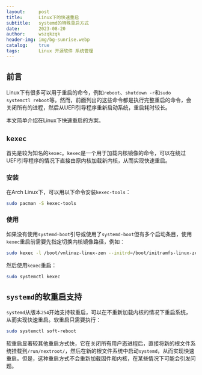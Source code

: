 ```yaml
---
layout:     post
title:      Linux下的快速重启
subtitle:   systemd的特殊重启方式
date:       2023-08-20
author:     wszqkzqk
header-img: img/bg-sunrise.webp
catalog:    true
tags:       Linux 开源软件 系统管理
---
```


## 前言

Linux下有很多可以用于重启的命令，例如`reboot`、`shutdown -r`和`sudo systemctl reboot`等。然而，前面列出的这些命令都是执行完整重启的命令，会关闭所有的进程，然后从UEFI引导程序重新启动系统，重启耗时较长。

本文简单介绍在Linux下快速重启的方案。

## `kexec`

首先是较为知名的`kexec`。`kexec`是一个用于加载内核镜像的命令，可以在绕过UEFI引导程序的情况下直接由原内核加载新内核，从而实现快速重启。

### 安装

在Arch Linux下，可以用以下命令安装`kexec-tools`：

```bash
sudo pacman -S kexec-tools
```

### 使用

如果没有使用`systemd-boot`引导或使用了`systemd-boot`但有多个启动条目，使用`kexec`重启前需要先指定切换内核镜像路径，例如：

```bash
sudo kexec -l /boot/vmlinuz-linux-zen --initrd=/boot/initramfs-linux-zen.img --reuse-cmdline
```

然后使用`kexec`重启：

```bash
sudo systemctl kexec
```

## `systemd`的软重启支持

`systemd`从版本`254`开始支持软重启，可以在不重新加载内核的情况下重启系统，从而实现快速重启。软重启只需要执行：

```bash
sudo systemctl soft-reboot
```

软重启显著较其他重启方式快，它在关闭所有用户态进程后，直接将新的根文件系统挂载到`/run/nextroot/`，然后在新的根文件系统中启动`systemd`，从而实现快速重启。但是，这种重启方式不会重新加载固件和内核，在某些情况下可能会引发问题。
